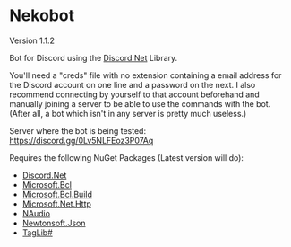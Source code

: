 # Nekobot
Version 1.1.2

Bot for Discord using the [Discord.Net](https://github.com/RogueException/Discord.Net) Library.

You'll need a "creds" file with no extension containing a email address for the Discord account on one line and a password on the next. I also recommend connecting by yourself to that account beforehand and manually joining a server to be able to use the commands with the bot. (After all, a bot which isn't in any server is pretty much useless.)

Server where the bot is being tested: https://discord.gg/0Lv5NLFEoz3P07Aq

Requires the following NuGet Packages (Latest version will do):
- [Discord.Net](https://www.nuget.org/packages/Discord.Net/)
- [Microsoft.Bcl](https://www.nuget.org/packages/Microsoft.Bcl)
- [Microsoft.Bcl.Build](https://www.nuget.org/packages/Microsoft.Bcl.Build)
- [Microsoft.Net.Http](https://www.nuget.org/packages/Microsoft.Net.Http/)
- [NAudio](https://www.nuget.org/packages/NAudio)
- [Newtonsoft.Json](https://www.nuget.org/packages/Newtonsoft.Json)
- [TagLib#](https://www.nuget.org/packages/taglib)
